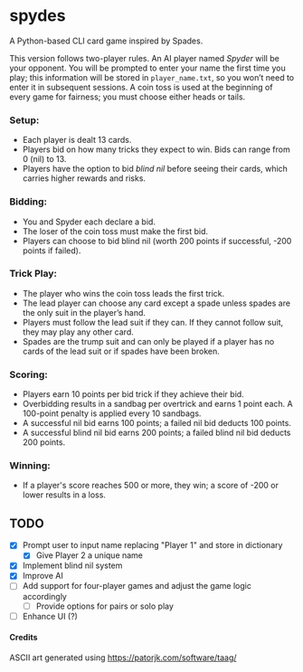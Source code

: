 # spydes
A Python-based CLI card game inspired by Spades. 

This version follows two-player rules. An AI player named *Spyder* will be your opponent. You will be prompted to enter your name the first time you play; this information will be stored in `player_name.txt`, so you won’t need to enter it in subsequent sessions. A coin toss is used at the beginning of every game for fairness; you must choose either heads or tails.

### Setup:
- Each player is dealt 13 cards.
- Players bid on how many tricks they expect to win. Bids can range from 0 (nil) to 13.
- Players have the option to bid *blind nil* before seeing their cards, which carries higher rewards and risks.

### Bidding:
- You and Spyder each declare a bid.
- The loser of the coin toss must make the first bid.
- Players can choose to bid blind nil (worth 200 points if successful, -200 points if failed).

### Trick Play:
- The player who wins the coin toss leads the first trick.
- The lead player can choose any card except a spade unless spades are the only suit in the player’s hand.
- Players must follow the lead suit if they can. If they cannot follow suit, they may play any other card.
- Spades are the trump suit and can only be played if a player has no cards of the lead suit or if spades have been broken.

### Scoring:
- Players earn 10 points per bid trick if they achieve their bid.
- Overbidding results in a sandbag per overtrick and earns 1 point each. A 100-point penalty is applied every 10 sandbags.
- A successful nil bid earns 100 points; a failed nil bid deducts 100 points.
- A successful blind nil bid earns 200 points; a failed blind nil bid deducts 200 points.
  
### Winning:
- If a player's score reaches 500 or more, they win; a score of -200 or lower results in a loss.

## TODO
- [x] Prompt user to input name replacing "Player 1" and store in dictionary
  - [x] Give Player 2 a unique name
- [x] Implement blind nil system
- [x] Improve AI
- [ ] Add support for four-player games and adjust the game logic accordingly
  - [ ] Provide options for pairs or solo play
- [ ] Enhance UI (?)

#### Credits
ASCII art generated using https://patorjk.com/software/taag/
